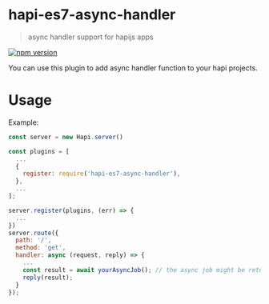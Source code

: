# hapi-es7-async-handler

> async handler support for hapijs apps

[![npm version][npm-badge]][npm-url]


You can use this plugin to add async handler function to your hapi projects.

# Usage

Example:
```js
const server = new Hapi.server()

const plugins = [
  ...
  {
    register: require('hapi-es7-async-handler'),
  },
  ...
];

server.register(plugins, (err) => {
  ...
})
server.route({
  path: '/',
  method: 'get',
  handler: async (request, reply) => {
    ...
    const result = await yourAsyncJob(); // the async job might be returning Promise object
    reply(result);
  }
});
```

[npm-url]: https://www.npmjs.com/package/hapi-es7-async-handler
[npm-badge]: https://img.shields.io/npm/v/hapi-es7-async-handler.svg
